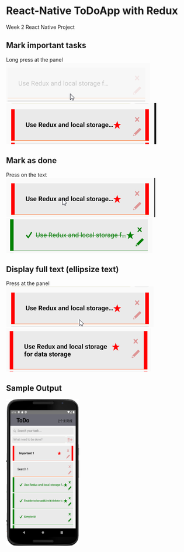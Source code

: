 # React-Native ToDoApp with Redux
Week 2 React Native Project

## Mark important tasks
Long press at the panel  
![](image/normalTask.png)
![](image/importantTask.png)

## Mark as done
Press on the text  
![](image/markAsDone(before).png)
![](image/markAsDone.PNG)

## Display full text (ellipsize text)
Press at the panel  
![](image/ellipsize(before).png)
![](image/ellipsize(after).PNG)

## Sample Output
<img src="image/Main.png" width="200" height="400" />

